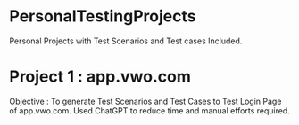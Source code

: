 # PersonalTestingProjects
Personal Projects with Test Scenarios and Test cases Included.

# Project 1 : app.vwo.com
Objective : To generate Test Scenarios and Test Cases to Test Login Page of app.vwo.com. 
Used ChatGPT to reduce time and manual efforts required.


